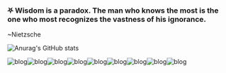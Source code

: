 ### ⛧ Wisdom is a paradox. The man who knows the most is the one who most recognizes the vastness of his ignorance.
~Nietzsche

![Anurag's GitHub stats](https://github-readme-stats.vercel.app/api?username=zcklab&show_icons=true&theme=radical)



![blog](https://img.shields.io/badge/HTML5-E34F26?style=for-the-badge&logo=html5&logoColor=white)![blog](https://img.shields.io/badge/CSS3-1572B6?style=for-the-badge&logo=css3&logoColor=white)![blog](https://img.shields.io/badge/JavaScript-F7DF1E?style=for-the-badge&logo=javascript&logoColor=black)![blog](https://img.shields.io/badge/Django-092E20?style=for-the-badge&logo=django&logoColor=white)![blog](https://img.shields.io/badge/Python-14354C?style=for-the-badge&logo=python&logoColor=white)![blog](https://img.shields.io/badge/Spring-6DB33F?style=for-the-badge&logo=spring&logoColor=white)![blog](https://img.shields.io/badge/Java-ED8B00?style=for-the-badge&logo=openjdk&logoColor=white)![blog](https://img.shields.io/badge/C%23-239120?style=for-the-badge&logo=c-sharp&logoColor=white)![blog](https://img.shields.io/badge/Linux-FCC624?style=for-the-badge&logo=linux&logoColor=black)
